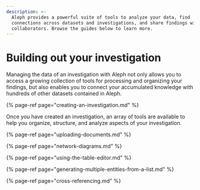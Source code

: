 ```yaml
---
description: >-
  Aleph provides a powerful suite of tools to analyze your data, find
  connections across datasets and investigations, and share findings with
  collaborators. Browse the guides below to learn more.
---
```


# Building out your investigation

Managing the data of an investigation with Aleph not only allows you to access a growing collection of tools for processing and organizing your findings, but also enables you to connect your accumulated knowledge with hundreds of other datasets contained in Aleph.

{% page-ref page="creating-an-investigation.md" %}

Once you have created an investigation, an array of tools are available to help you organize, structure, and analyze aspects of your investigation.

{% page-ref page="uploading-documents.md" %}

{% page-ref page="network-diagrams.md" %}

{% page-ref page="using-the-table-editor.md" %}

{% page-ref page="generating-multiple-entities-from-a-list.md" %}

{% page-ref page="cross-referencing.md" %}

